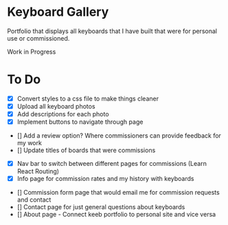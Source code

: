 # Keyboard Gallery
Portfolio that displays all keyboards that I have built that were for personal use or commissioned.

Work in Progress

# To Do
- [x] Convert styles to a css file to make things cleaner
- [x] Upload all keyboard photos
- [x] Add descriptions for each photo
- [x] Implement buttons to navigate through page
- [] Add a review option? Where commissioners can provide feedback for my work
- [] Update titles of boards that were commissions
- [x] Nav bar to switch between different pages for commissions (Learn React Routing)
- [x] Info page for commission rates and my history with keyboards
- [] Commission form page that would email me for commission requests and contact
- [] Contact page for just general questions about keyboards
- [] About page - Connect keeb portfolio to personal site and vice versa

